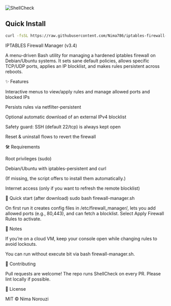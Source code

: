 ![ShellCheck](https://github.com/Nima786/iptables-firewall-manager/actions/workflows/main.yml/badge.svg)

## Quick Install

```bash
curl -fsSL https://raw.githubusercontent.com/Nima786/iptables-firewall-manager/main/firewall-manager.sh | sudo bash
```

IPTABLES Firewall Manager (v3.4)

A menu-driven Bash utility for managing a hardened iptables firewall on Debian/Ubuntu systems.
It sets sane default policies, allows specific TCP/UDP ports, applies an IP blocklist, and makes rules persistent across reboots.

✨ Features

Interactive menus to view/apply rules and manage allowed ports and blocked IPs

Persists rules via netfilter-persistent

Optional automatic download of an external IPv4 blocklist

Safety guard: SSH (default 22/tcp) is always kept open

Reset & uninstall flows to revert the firewall

🛠 Requirements

Root privileges (sudo)

Debian/Ubuntu with iptables-persistent and curl

(If missing, the script offers to install them automatically.)

Internet access (only if you want to refresh the remote blocklist)

🚀 Quick start (after download)
sudo bash firewall-manager.sh


On first run it creates config files in /etc/firewall_manager/, lets you add allowed ports (e.g., 80,443), and can fetch a blocklist.
Select Apply Firewall Rules to activate.

📓 Notes

If you’re on a cloud VM, keep your console open while changing rules to avoid lockouts.

You can run without execute bit via bash firewall-manager.sh.

🤝 Contributing

Pull requests are welcome! The repo runs ShellCheck on every PR. Please lint locally if possible.

📄 License

MIT © Nima Norouzi

